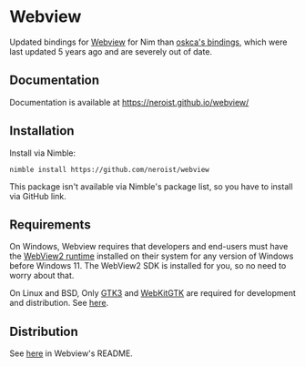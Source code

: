 # Webview

Updated bindings for [Webview](https://github.com/webview/webview) for Nim than [oskca's
bindings](https://github.com/oskca/webview), which were last updated 5 years ago and are
severely out of date.

## Documentation

Documentation is available at
https://neroist.github.io/webview/

## Installation

Install via Nimble:

```
nimble install https://github.com/neroist/webview
```

This package isn't available via Nimble's package
list, so you have to install via GitHub link.

## Requirements

On Windows, Webview requires that developers and end-users must have the [WebView2
runtime](https://developer.microsoft.com/en-us/microsoft-edge/webview2/) installed on their system for any version of Windows before Windows 11. The WebView2 SDK is
installed for you, so no need to worry about that.

On Linux and BSD, Only [GTK3](https://docs.gtk.org/gtk3/) and 
[WebKitGTK](https://webkitgtk.org/) are required for development and distribution.
See [here](https://github.com/webview/webview#linux-and-bsd).

## Distribution

See [here](https://github.com/webview/webview#app-distribution) in Webview's README.